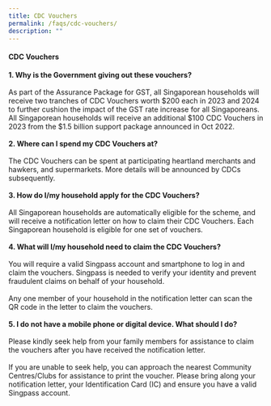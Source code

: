 ```yaml
---
title: CDC Vouchers
permalink: /faqs/cdc-vouchers/
description: ""
---
```

#### CDC Vouchers
<b>1. Why is the Government giving out these vouchers?</b>
<br><br>As part of the Assurance Package for GST, all Singaporean households will receive two tranches of CDC Vouchers worth $200 each in 2023 and 2024 to further cushion the impact of the GST rate increase for all Singaporeans. All Singaporean households will receive an additional $100 CDC Vouchers in 2023 from the $1.5 billion support package announced in Oct 2022.
<br><br>
<b>2. Where can I spend my CDC Vouchers at?</b>
<br><br>The CDC Vouchers can be spent at participating heartland merchants and hawkers, and supermarkets. More details will be announced by CDCs subsequently.<br><br>
<b>3. How do I/my household apply for the CDC Vouchers?</b>
<br><br>All Singaporean households are automatically eligible for the scheme, and will receive a notification letter on how to claim their CDC Vouchers. Each Singaporean household is eligible for one set of vouchers.
<br><br>
<b>4. What will I/my household need to claim the CDC Vouchers?</b>
<br><br>You will require a valid Singpass account and smartphone to log in and claim the vouchers. Singpass is needed to verify your identity and prevent fraudulent claims on behalf of your household.<br><br>Any one member of your household in the notification letter can scan the QR code in the letter to claim the vouchers.
<br><br>
<b>5. I do not have a mobile phone or digital device. What should I do?</b>
<br><br>Please kindly seek help from your family members for assistance to claim the vouchers after you have received the notification letter. <br><br> If you are unable to seek help, you can approach the nearest Community Centres/Clubs for assistance to print the voucher. Please bring along your notification letter, your Identification Card (IC) and ensure you have a valid Singpass account.